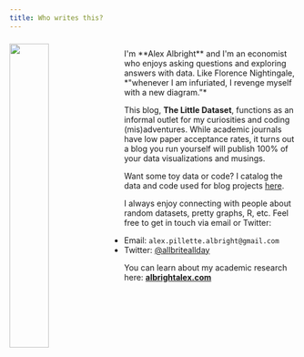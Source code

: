 ```yaml
---
title: Who writes this?
---
```


<img src="/./about_files/headshots/alex-albright-headshot.png" style="float: left; margin-right: 15px; margin-top: 8px" alt="" width="37%" height="37%" /> 

<br>
I'm **Alex Albright** and I'm an economist who enjoys asking questions and exploring answers with data. Like Florence Nightingale, *"whenever I am infuriated, I revenge myself with a new diagram."*

This blog, **The Little Dataset**, functions as an informal outlet for my curiosities and coding (mis)adventures. While academic journals have low paper acceptance rates, it turns out a blog you run yourself will publish 100% of your data visualizations and musings.

Want some toy data or code? I catalog the data and code used for blog projects [here](https://thelittledataset.com/my-resources/).

I always enjoy connecting with people about random datasets, pretty graphs, R, etc. Feel free to get in touch via email or Twitter: 
- Email: `alex.pillette.albright@gmail.com`
- Twitter: [@allbriteallday](https://twitter.com/AllbriteAllday)

You can learn about my academic research here: **[albrightalex.com](https://www.albrightalex.com/)**

<br>